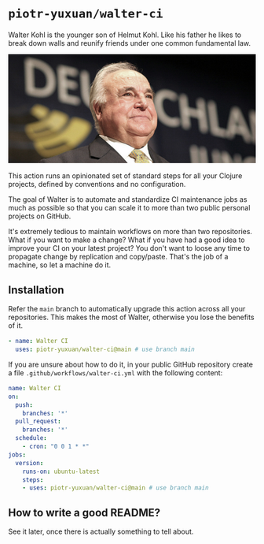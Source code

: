 # `piotr-yuxuan/walter-ci`

Walter Kohl is the younger son of Helmut Kohl. Like his father he
likes to break down walls and reunify friends under one common
fundamental law.

![](./doc/helmut-kohl-1.jpg)

This action runs an opinionated set of standard steps for all your
Clojure projects, defined by conventions and no configuration.

The goal of Walter is to automate and standardize CI maintenance jobs
as much as possible so that you can scale it to more than two public
personal projects on GitHub.

It's extremely tedious to maintain workflows on more than two
repositories. What if you want to make a change? What if you have had
a good idea to improve your CI on your latest project? You don't want
to loose any time to propagate change by replication and
copy/paste. That's the job of a machine, so let a machine do it.

## Installation

Refer the `main` branch to automatically upgrade this action across
all your repositories. This makes the most of Walter, otherwise you
lose the benefits of it.

``` yaml
- name: Walter CI
  uses: piotr-yuxuan/walter-ci@main # use branch main
```

If you are unsure about how to do it, in your public GitHub repository
create a file `.github/workflows/walter-ci.yml` with the following
content:

``` yaml
name: Walter CI
on:
  push:
    branches: '*'
  pull_request:
    branches: '*'
  schedule:
    - cron: "0 0 1 * *"
jobs:
  version:
    runs-on: ubuntu-latest
    steps:
    - uses: piotr-yuxuan/walter-ci@main # use branch main
```

## How to write a good README?

See it later, once there is actually something to tell about.
